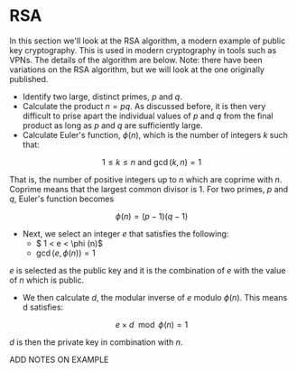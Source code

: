 # RSA

In this section we'll look at the RSA algorithm, a modern example of public key cryptography. This is used in modern cryptography in tools such as VPNs. The details of the algorithm are below. Note: there have been variations on the RSA algorithm, but we will look at the one originally published.

* Identify two large, distinct primes, $p$ and $q$.
* Calculate the product $n=pq$. As discussed before, it is then very difficult to prise apart the individual values of $p$ and $q$ from the final product as long as $p$ and $q$ are sufficiently large.
* Calculate Euler's function, $\phi (n)$, which is the number of integers $k$ such that:

$$1 \leq k \leq n \textrm{ and } \gcd(k,n) = 1$$

That is, the number of positive integers up to $n$ which are coprime with $n$. Coprime means that the largest common divisor is $1$. For two primes, $p$ and $q$, Euler's function becomes

$$ \phi (n) = (p-1)(q-1)$$

* Next, we select an integer $e$ that satisfies the following:
    * $ 1 < e < \phi (n)$
    * $\gcd (e, \phi(n)) = 1$

$e$ is selected as the public key and it is the combination of $e$ with the value of $n$ which is public.
* We then calculate $d$, the modular inverse of $e$ modulo $\phi (n)$. This means d satisfies:

$$e \times d \mod \phi (n) =1$$

$d$ is then the private key in combination with $n$. 

ADD NOTES ON EXAMPLE